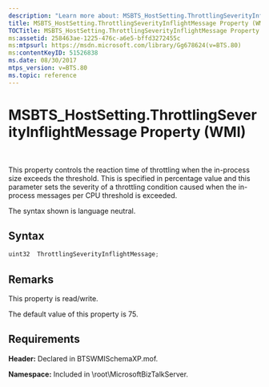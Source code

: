 ```yaml
---
description: "Learn more about: MSBTS_HostSetting.ThrottlingSeverityInflightMessage Property (WMI)"
title: MSBTS_HostSetting.ThrottlingSeverityInflightMessage Property (WMI)
TOCTitle: MSBTS_HostSetting.ThrottlingSeverityInflightMessage Property (WMI)
ms:assetid: 258463ae-1225-476c-a6e5-bffd3272455c
ms:mtpsurl: https://msdn.microsoft.com/library/Gg678624(v=BTS.80)
ms:contentKeyID: 51526838
ms.date: 08/30/2017
mtps_version: v=BTS.80
ms.topic: reference
---
```


# MSBTS\_HostSetting.ThrottlingSeverityInflightMessage Property (WMI)

 

This property controls the reaction time of throttling when the in-process size exceeds the threshold. This is specified in percentage value and this parameter sets the severity of a throttling condition caused when the in-process messages per CPU threshold is exceeded.

The syntax shown is language neutral.

## Syntax

```C#
uint32  ThrottlingSeverityInflightMessage;  
```

## Remarks

This property is read/write.

The default value of this property is 75.

## Requirements

**Header:** Declared in BTSWMISchemaXP.mof.

**Namespace:** Included in \\root\\MicrosoftBizTalkServer.

